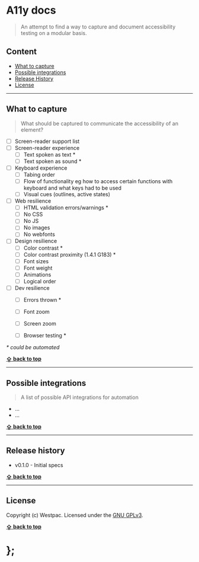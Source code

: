 A11y docs
=========

> An attempt to find a way to capture and document accessibility testing on a modular basis.

## Content

* [What to capture](#what-to-capture)
* [Possible integrations](#possible-integrations)
* [Release History](#release-history)
* [License](#license)


----------------------------------------------------------------------------------------------------------------------------------------------------------------


## What to capture

> What should be captured to communicate the accessibility of an element?

- [ ] Screen-reader support list
- [ ] Screen-reader experience
	- [ ] Text spoken as text *
	- [ ] Text spoken as sound *
- [ ] Keyboard experience
	- [ ] Tabing order
	- [ ] Flow of functionality eg how to access certain functions with keyboard and what keys had to be used
	- [ ] Visual cues (outlines, active states)
- [ ] Web resilience
	- [ ] HTML validation errors/warnings *
	- [ ] No CSS
	- [ ] No JS
	- [ ] No images
	- [ ] No webfonts
- [ ] Design resilience
	- [ ] Color contrast *
	- [ ] Color contrast proximity (1.4.1 G183) *
	- [ ] Font sizes
	- [ ] Font weight
	- [ ] Animations
	- [ ] Logical order
- [ ] Dev resilience
	- [ ] Errors thrown *
	- [ ] Font zoom
	- [ ] Screen zoom
	- [ ] Browser testing *


_* could be automated_


**[⇪ back to top](#content)**


----------------------------------------------------------------------------------------------------------------------------------------------------------------


## Possible integrations

> A list of possible API integrations for automation

* ...
* ...

**[⇪ back to top](#content)**


----------------------------------------------------------------------------------------------------------------------------------------------------------------


## Release history

* v0.1.0 - Initial specs

**[⇪ back to top](#content)**


----------------------------------------------------------------------------------------------------------------------------------------------------------------


## License

Copyright (c) Westpac. Licensed under the [GNU GPLv3](https://raw.githubusercontent.com/dominikwilkowski/a11y-docs/master/LICENSE).

**[⇪ back to top](#content)**

# };